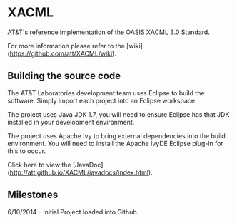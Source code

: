 XACML
=====

AT&amp;T's reference implementation of the OASIS XACML 3.0 Standard.

For more information please refer to the [wiki] (https://github.com/att/XACML/wiki).

Building the source code
------------------------
The AT&T Laboratories development team uses Eclipse to build the software. Simply import each project into an Eclipse workspace. 

The project uses Java JDK 1.7, you will need to ensure Eclipse has that JDK installed in your development environment.

The project uses Apache Ivy to bring external dependencies into the build environment. You will need to install the Apache IvyDE Eclipse plug-in for this to occur.

Click here to view the [JavaDoc] (http://att.github.io/XACML/javadocs/index.html).

Milestones
----------

6/10/2014 - Initial Project loaded into Github.

